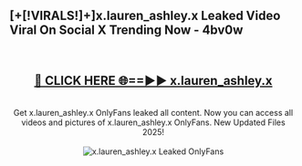 <h2>[+[!VIRALS!]+]x.lauren_ashley.x Leaked Video Viral On Social X Trending Now - 4bv0w</h2>
<br>
<div align="center">
<h2><a href="https://libra.edu.pl?x.lauren_ashley.x" rel="nofollow">🔴 CLICK HERE 🌐==►► x.lauren_ashley.x</a></h2>
<br>
Get x.lauren_ashley.x OnlyFans leaked all content. Now you can access all videos and pictures of x.lauren_ashley.x OnlyFans. New Updated Files 2025!
<br>
<br>
<a href="https://libra.edu.pl?x.lauren_ashley.x" rel="nofollow" data-target="animated-image.originalLink"><img src="https://i.ibb.co.com/WyWwxjT/player-gif2.gif" alt="x.lauren_ashley.x Leaked OnlyFans" style="max-width: 100%; display: inline-block;" data-target="animated-image.originalImage"></a>
</div>
<br>